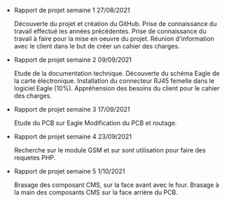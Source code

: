 - Rapport de projet semaine 1 27/08/2021

  Découverte du projet et création du GitHub.
  Prise de connaissance du travail effectué les années précédentes.
  Prise de connaissance du travail à faire pour la mise en oeuvre du projet.
  Réunion d'information avec le client dans le but de créer un cahier des charges.


- Rapport de projet semaine 2 09/09/2021

  Etude de la documentation technique.
  Découverte du schéma Eagle de la carte électronique.
  Installation du connecteur RJ45 femelle dans le logiciel Eagle (10%).
  Appréhension des besoins du client pour le cahier des charges.

- Rapport de projet semaine 3 17/09/2021

  Etude du PCB sur Eagle
  Modification du PCB et routage.

- Rapport de projet semaine 4 23/09/2021

  Recherche sur le module GSM et sur sont utilisation pour faire des requetes PHP.
  
- Rapport de projet semaine 5 1/10/2021

  Brasage des composant CMS, sur la face avant avec le four. 
  Brasage à la main des composants CMS sur la face arrière du PCB.

